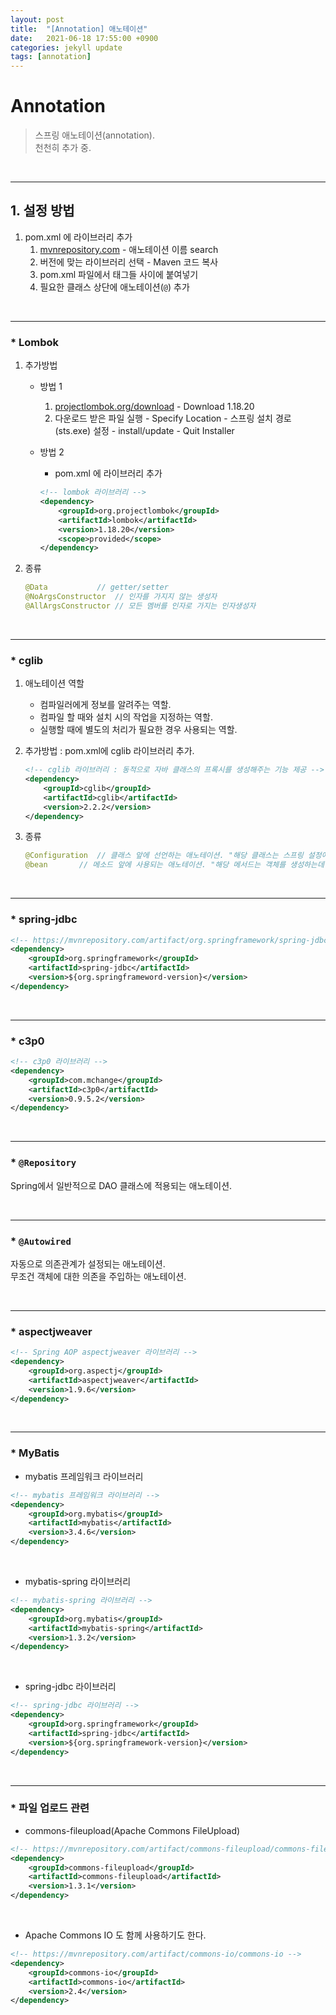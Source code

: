```yaml
---
layout: post
title:  "[Annotation] 애노테이션"
date:   2021-06-18 17:55:00 +0900
categories: jekyll update
tags: [annotation]
---
```

# Annotation

> 스프링 애노테이션(annotation).   
> 천천히 추가 중.

<br>

---
## 1. 설정 방법
1. pom.xml 에 라이브러리 추가
	1. <a href="http://mvnrepository.com">mvnrepository.com</a> - 애노테이션 이름 search 
	2. 버전에 맞는 라이브러리 선택 - Maven 코드 복사
	3. pom.xml 파일에서 <dependency> 태그들 사이에 붙여넣기
	4. 필요한 클래스 상단에 애노테이션(`@`) 추가

<br>
	
---
### * Lombok 
1. 추가방법
	* 방법 1
		1. <a href="http://projectlombok.org/download">projectlombok.org/download</a> - Download 1.18.20
		2. 다운로드 받은 파일 실행 - Specify Location - 스프링 설치 경로(sts.exe) 설정 - install/update - Quit Installer

	* 방법 2
		* pom.xml 에 라이브러리 추가

		```xml
		<!-- lombok 라이브러리 -->
		<dependency>
			<groupId>org.projectlombok</groupId>
			<artifactId>lombok</artifactId>
			<version>1.18.20</version>
			<scope>provided</scope>
		</dependency>
		```

2. 종류

	```java
	@Data			// getter/setter
	@NoArgsConstructor	// 인자를 가지지 않는 생성자
	@AllArgsConstructor	// 모든 멤버를 인자로 가지는 인자생성자
	```

<br>

---
### * cglib

1. 애노테이션 역할
	* 컴파일러에게 정보를 알려주는 역할.
	* 컴파일 할 때와 설치 시의 작업을 지정하는 역할.
	* 실행할 때에 별도의 처리가 필요한 경우 사용되는 역할.


2. 추가방법 : pom.xml에 cglib 라이브러리 추가.

	```xml
	<!-- cglib 라이브러리 : 동적으로 자바 클래스의 프록시를 생성해주는 기능 제공 -->
	<dependency>
	    <groupId>cglib</groupId>
	    <artifactId>cglib</artifactId>
	    <version>2.2.2</version>
	</dependency>
	```

3. 종류

	```java
	@Configuration	// 클래스 앞에 선언하는 애노테이션. "해당 클래스는 스프링 설정에 사용되는 클래스입니다."라고 알려주는 애노테이션.
	@bean 		// 메소드 앞에 사용되는 애노테이션. "해당 메서드는 객체를 생성하는데 사용됩니다." 의미.
	```
<br>

---
### * spring-jdbc

```xml
<!-- https://mvnrepository.com/artifact/org.springframework/spring-jdbc -->
<dependency>
    <groupId>org.springframework</groupId>
    <artifactId>spring-jdbc</artifactId>
    <version>${org.springframeword-version}</version>
</dependency>
```

<br>

---
### * c3p0

```xml
<!-- c3p0 라이브러리 -->
<dependency>
	<groupId>com.mchange</groupId>
	<artifactId>c3p0</artifactId>
	<version>0.9.5.2</version>
</dependency>
```

<br>

---
### * `@Repository`
Spring에서 일반적으로 DAO 클래스에 적용되는 애노테이션.

<br>

---
### * `@Autowired`
자동으로 의존관계가 설정되는 애노테이션.    
무조건 객체에 대한 의존을 주입하는 애노테이션.  

<br>

---
### * aspectjweaver

```xml
<!-- Spring AOP aspectjweaver 라이브러리 -->
<dependency>
    <groupId>org.aspectj</groupId>
    <artifactId>aspectjweaver</artifactId>
    <version>1.9.6</version>
</dependency>
```

<br>

---
### * MyBatis

* mybatis 프레임워크 라이브러리

```xml
<!-- mybatis 프레임워크 라이브러리 -->
<dependency>
    <groupId>org.mybatis</groupId>
    <artifactId>mybatis</artifactId>
    <version>3.4.6</version>
</dependency>
```

<br>
	
* mybatis-spring 라이브러리

```xml
<!-- mybatis-spring 라이브러리 -->
<dependency>
    <groupId>org.mybatis</groupId>
    <artifactId>mybatis-spring</artifactId>
    <version>1.3.2</version>
</dependency>
```

<br>

* spring-jdbc 라이브러리
	
```xml
<!-- spring-jdbc 라이브러리 -->
<dependency>
    <groupId>org.springframework</groupId>
    <artifactId>spring-jdbc</artifactId>
    <version>${org.springframework-version}</version>
</dependency>
```

<br>

---
### * 파일 업로드 관련

* commons-fileupload(Apache Commons FileUpload)

```xml
<!-- https://mvnrepository.com/artifact/commons-fileupload/commons-fileupload -->
<dependency>
    <groupId>commons-fileupload</groupId>
    <artifactId>commons-fileupload</artifactId>
    <version>1.3.1</version>
</dependency>
```

<br>

* Apache Commons IO 도 함께 사용하기도 한다.

```xml
<!-- https://mvnrepository.com/artifact/commons-io/commons-io -->
<dependency>
    <groupId>commons-io</groupId>
    <artifactId>commons-io</artifactId>
    <version>2.4</version>
</dependency>
```


